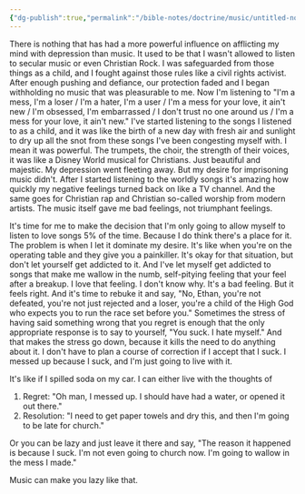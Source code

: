 ```yaml
---
{"dg-publish":true,"permalink":"/bible-notes/doctrine/music/untitled-note-3/","created":"Jun 21, 2020, 10:00 AM"}
---
```



There is nothing that has had a more powerful influence on afflicting my mind with depression than music. It used to be that I wasn't allowed to listen to secular music or even Christian Rock. I was safeguarded from those things as a child, and I fought against those rules like a civil rights activist. After enough pushing and defiance, our protection faded and I began withholding no music that was pleasurable to me. Now I'm listening to "I'm a mess, I'm a loser / I'm a hater, I'm a user / I'm a mess for your love, it ain't new / I'm obsessed, I'm embarrassed / I don't trust no one around us / I'm a mess for your love, it ain't new." I've started listening to the songs I listened to as a child, and it was like the birth of a new day with fresh air and sunlight to dry up all the snot from these songs I've been congesting myself with. I mean it was powerful. The trumpets, the choir, the strength of their voices, it was like a Disney World musical for Christians. Just beautiful and majestic. My depression went fleeting away. But my desire for imprisoning music didn't. After I started listening to the worldly songs it's amazing how quickly my negative feelings turned back on like a TV channel. And the same goes for Christian rap and Christian so-called worship from modern artists. The music itself gave me bad feelings, not triumphant feelings.

It's time for me to make the decision that I'm only going to allow myself to listen to love songs 5% of the time. Because I do think there's a place for it. The problem is when I let it dominate my desire. It's like when you're on the operating table and they give you a painkiller. It's okay for that situation, but don't let yourself get addicted to it. And I've let myself get addicted to songs that make me wallow in the numb, self-pitying feeling that your feel after a breakup. I love that feeling. I don't know why. It's a bad feeling. But it feels right. And it's time to rebuke it and say, "No, Ethan, you're not defeated, you're not just rejected and a loser, you're a child of the High God who expects you to run the race set before you." Sometimes the stress of having said something wrong that you regret is enough that the only appropriate response is to say to yourself, "You suck. I hate myself." And that makes the stress go down, because it kills the need to do anything about it. I don't have to plan a course of correction if I accept that I suck. I messed up because I suck, and I'm just going to live with it.

It's like if I spilled soda on my car. I can either live with the thoughts of

1. Regret: "Oh man, I messed up. I should have had a water, or opened it out there."
2. Resolution: "I need to get paper towels and dry this, and then I'm going to be late for church."

Or you can be lazy and just leave it there and say, "The reason it happened is because I suck. I'm not even going to church now. I'm going to wallow in the mess I made."

Music can make you lazy like that.


